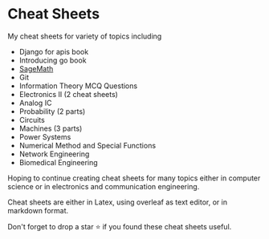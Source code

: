 # Cheat Sheets

My cheat sheets for variety of topics including

* Django for apis book
* Introducing go book
* [SageMath](https://github.com/taham8875/sagemath-tutorial)
* Git
* Information Theory MCQ Questions
* Electronics II (2 cheat sheets)
* Analog IC 
* Probability (2 parts)
* Circuits
* Machines (3 parts)
* Power Systems
* Numerical Method and Special Functions
* Network Engineering
* Biomedical Engineering


Hoping to continue creating cheat sheets for many topics either in computer science or in electronics and communication engineering.

Cheat sheets are either in Latex, using overleaf as text editor, or in markdown format.

Don't forget to drop a star ⭐ if you found these cheat sheets useful.
